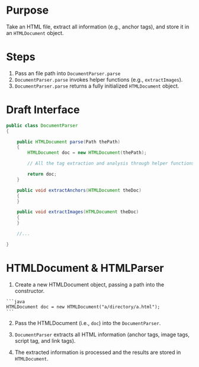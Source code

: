 # Purpose

Take an HTML file, extract all information (e.g., anchor tags), and store it in
an `HTMLDocument` object.


# Steps

  1. Pass an file path into `DocumentParser.parse`
  2. `DocumentParser.parse` invokes helper functions (e.g., `extractImages`).
  3. `DocumentParser.parse` returns a fully initialized `HTMLDocument` object.


# Draft Interface

```java
public class DocumentParser
{

    public HTMLDocument parse(Path thePath)
    {
        HTMLDocument doc = new HTMLDocument(thePath);

        // All the tag extraction and analysis through helper functions.

        return doc;
    }

    public void extractAnchors(HTMLDocument theDoc)
    {
    }

    public void extractImages(HTMLDocument theDoc)
    {
    }

    //...

}
```

# HTMLDocument & HTMLParser

  1. Create a new HTMLDocument object, passing a path into the constructor.

    ```java
    HTMLDocument doc = new HTMLDocument("a/directory/a.html");
    ```

  2. Pass the HTMLDocument (i.e., `doc`) into the `DocumentParser`.

  3. `DocumentParser` extracts all HTML information (anchor tags, image tags,
     script tag, and link tags).

  4. The extracted information is processed and the results are stored in
     `HTMLDocument`.

























